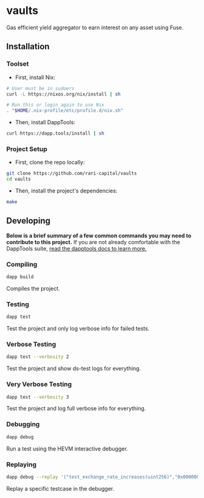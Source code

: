 # vaults

Gas efficient yield aggregator to earn interest on any asset using Fuse.

## Installation

### Toolset

- First, install Nix:

```sh
# User must be in sudoers
curl -L https://nixos.org/nix/install | sh

# Run this or login again to use Nix
. "$HOME/.nix-profile/etc/profile.d/nix.sh"
```

- Then, install DappTools:

```sh
curl https://dapp.tools/install | sh
```

### Project Setup

- First, clone the repo locally:

```sh
git clone https://github.com/rari-capital/vaults
cd vaults
```

- Then, install the project's dependencies:

```sh
make
```

## Developing

**Below is a brief summary of a few common commands you may need to contribute to this project.** If you are not already comfortable with the DappTools suite, [read the dapptools docs to learn more.](https://github.com/dapphub/dapptools/tree/master/src/dapp)

### Compiling

```sh
dapp build
```

Compiles the project.

### Testing

```sh
dapp test
```

Test the project and only log verbose info for failed tests.

### Verbose Testing

```sh
dapp test --verbosity 2
```

Test the project and show ds-test logs for everything.

### Very Verbose Testing

```sh
dapp test --verbosity 3
```

Test the project and log full verbose info for everything.

### Debugging

```sh
dapp debug
```

Run a test using the HEVM interactive debugger.

### Replaying

```sh
dapp debug --replay '("test_exchange_rate_increases(uint256)","0x0000000000000000000000000000000000000000000000000000000000000001")'
```

Replay a specific testcase in the debugger.
